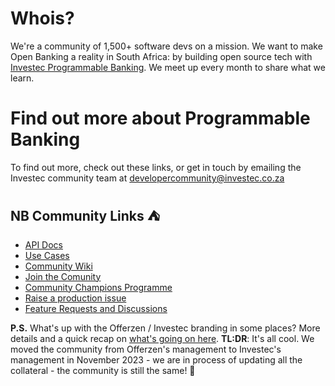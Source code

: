# Whois?
We're a community of 1,500+ software devs on a mission. We want to make Open Banking a reality in South Africa: by building open source tech with [Investec Programmable Banking](https://www.investec.com/en_za/banking/programmable-banking.html). We meet up every month to share what we learn.

# Find out more about Programmable Banking

To find out more, check out these links, or get in touch by emailing the Investec community team at [developercommunity@investec.co.za](developercommunity@investec.co.za)

## NB Community Links  :tent:

- [API Docs](https://developer.investec.com/)
- [Use Cases](https://investec.gitbook.io/programmable-banking-community-wiki/get-building/use-cases)
- [Community Wiki](https://investec.gitbook.io/programmable-banking-community-wiki/)
- [Join the Comunity](https://jf18emj1p49.typeform.com/to/RXy7DHSD)
- [Community Champions Programme](https://investec.gitbook.io/programmable-banking-community-wiki/community/community-champions)
- [Raise a production issue](https://github.com/Investec-Developer-Community/.github/issues)
- [Feature Requests and Discussions](https://github.com/orgs/Investec-Developer-Community/discussions)

**P.S.** What's up with the Offerzen / Investec branding in some places? More details and a quick recap on [what's going on here](https://investec.gitbook.io/programmable-banking-community-wiki/community/transition-update#a-quick-look-back). **TL:DR**: It's all cool. We moved the community from Offerzen's management to Investec's management in November 2023 - we are in process of updating all the collateral - the community is still the same! 🦓
